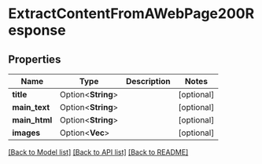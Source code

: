 # ExtractContentFromAWebPage200Response

## Properties

Name | Type | Description | Notes
------------ | ------------- | ------------- | -------------
**title** | Option<**String**> |  | [optional]
**main_text** | Option<**String**> |  | [optional]
**main_html** | Option<**String**> |  | [optional]
**images** | Option<**Vec<String>**> |  | [optional]

[[Back to Model list]](../README.md#documentation-for-models) [[Back to API list]](../README.md#documentation-for-api-endpoints) [[Back to README]](../README.md)


